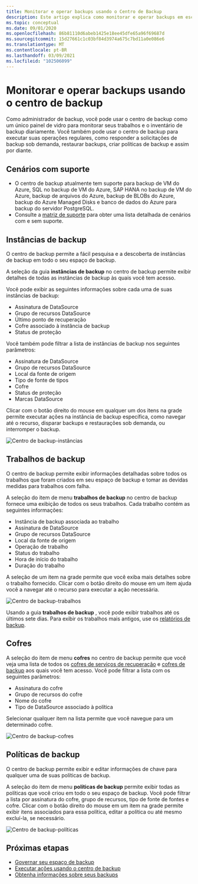 ```yaml
---
title: Monitorar e operar backups usando o Centro de Backup
description: Este artigo explica como monitorar e operar backups em escala usando o centro de backup
ms.topic: conceptual
ms.date: 09/01/2020
ms.openlocfilehash: 86b81110d6abeb1425e18ee45dfe65a96f69687d
ms.sourcegitcommit: 15d27661c1c03bf84d3974a675c7bd11a0e086e6
ms.translationtype: MT
ms.contentlocale: pt-BR
ms.lasthandoff: 03/09/2021
ms.locfileid: "102506099"
---
```

# <a name="monitor-and-operate-backups-using-backup-center"></a>Monitorar e operar backups usando o centro de backup

Como administrador de backup, você pode usar o centro de backup como um único painel de vidro para monitorar seus trabalhos e o inventário de backup diariamente. Você também pode usar o centro de backup para executar suas operações regulares, como responder a solicitações de backup sob demanda, restaurar backups, criar políticas de backup e assim por diante.

## <a name="supported-scenarios"></a>Cenários com suporte

* O centro de backup atualmente tem suporte para backup de VM do Azure, SQL no backup de VM do Azure, SAP HANA no backup de VM do Azure, backup de arquivos do Azure, backup de BLOBs do Azure, backup do Azure Managed Disks e banco de dados do Azure para backup do servidor PostgreSQL.
* Consulte a [matriz de suporte](backup-center-support-matrix.md) para obter uma lista detalhada de cenários com e sem suporte.

## <a name="backup-instances"></a>Instâncias de backup

O centro de backup permite a fácil pesquisa e a descoberta de instâncias de backup em todo o seu espaço de backup.

A seleção da guia **instâncias de backup** no centro de backup permite exibir detalhes de todas as instâncias de backup às quais você tem acesso.

 Você pode exibir as seguintes informações sobre cada uma de suas instâncias de backup:

* Assinatura de DataSource
* Grupo de recursos DataSource
* Último ponto de recuperação
* Cofre associado à instância de backup
* Status de proteção

 Você também pode filtrar a lista de instâncias de backup nos seguintes parâmetros:

* Assinatura de DataSource
* Grupo de recursos DataSource
* Local da fonte de origem
* Tipo de fonte de tipos
* Cofre
* Status de proteção
* Marcas DataSource

Clicar com o botão direito do mouse em qualquer um dos itens na grade permite executar ações na instância de backup específica, como navegar até o recurso, disparar backups e restaurações sob demanda, ou interromper o backup.

![Centro de backup-instâncias](./media/backup-center-monitor-operate/backup-center-instances.png)

## <a name="backup-jobs"></a>Trabalhos de backup

O centro de backup permite exibir informações detalhadas sobre todos os trabalhos que foram criados em seu espaço de backup e tomar as devidas medidas para trabalhos com falha.

A seleção do item de menu **trabalhos de backup** no centro de backup fornece uma exibição de todos os seus trabalhos. Cada trabalho contém as seguintes informações:

* Instância de backup associada ao trabalho
* Assinatura de DataSource
* Grupo de recursos DataSource
* Local da fonte de origem
* Operação de trabalho
* Status do trabalho
* Hora de início do trabalho
* Duração do trabalho

A seleção de um item na grade permite que você exiba mais detalhes sobre o trabalho fornecido. Clicar com o botão direito do mouse em um item ajuda você a navegar até o recurso para executar a ação necessária.

![Centro de backup-trabalhos](./media/backup-center-monitor-operate/backup-center-jobs.png)

Usando a guia **trabalhos de backup** , você pode exibir trabalhos até os últimos sete dias. Para exibir os trabalhos mais antigos, use os [relatórios de backup](backup-center-obtain-insights.md).

## <a name="vaults"></a>Cofres

A seleção do item de menu **cofres** no centro de backup permite que você veja uma lista de todos os [cofres de serviços de recuperação](backup-azure-recovery-services-vault-overview.md) e [cofres de backup](backup-vault-overview.md) aos quais você tem acesso. Você pode filtrar a lista com os seguintes parâmetros:

* Assinatura do cofre
* Grupo de recursos do cofre
* Nome do cofre
* Tipo de DataSource associado à política

Selecionar qualquer item na lista permite que você navegue para um determinado cofre.

![Centro de backup-cofres](./media/backup-center-monitor-operate/backup-center-vaults.png)

## <a name="backup-policies"></a>Políticas de backup

O centro de backup permite exibir e editar informações de chave para qualquer uma de suas políticas de backup.

A seleção do item de menu **políticas de backup** permite exibir todas as políticas que você criou em todo o seu espaço de backup. Você pode filtrar a lista por assinatura do cofre, grupo de recursos, tipo de fonte de fontes e cofre. Clicar com o botão direito do mouse em um item na grade permite exibir itens associados para essa política, editar a política ou até mesmo excluí-la, se necessário.

![Centro de backup-políticas](./media/backup-center-monitor-operate/backup-center-policies.png)

## <a name="next-steps"></a>Próximas etapas

* [Governar seu espaço de backup](backup-center-govern-environment.md)
* [Executar ações usando o centro de backup](backup-center-actions.md)
* [Obtenha informações sobre seus backups](backup-center-obtain-insights.md)
